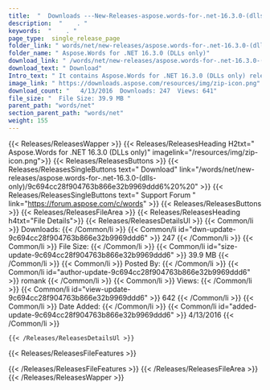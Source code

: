 ```yaml
---
title:  "  Downloads ---New-Releases-aspose.words-for-.net-16.3.0-(dlls-only) . " 
description:  "    . " 
keywords:  "    . " 
page_type:  single_release_page
folder_link: " words/net/new-releases/aspose.words-for-.net-16.3.0-(dlls-only)/"
folder_name: " Aspose.Words for .NET 16.3.0 (DLLs only)"
download_link: " /words/net/new-releases/aspose.words-for-.net-16.3.0-(dlls-only)/9c694cc28f904763b866e32b9969ddd6"
download_text: " Download"
Intro_text: " It contains Aspose.Words for .NET 16.3.0 (DLLs only) release."
image_link: " https://downloads.aspose.com/resources/img/zip-icon.png"
download_count: "   4/13/2016  Downloads: 247  Views: 641"
file_size: "  File Size: 39.9 MB "
parent_path: "words/net"
section_parent_path: "words/net"
weight: 155 
---
```


{{< Releases/ReleasesWapper >}}
  {{< Releases/ReleasesHeading H2txt=" Aspose.Words for .NET 16.3.0 (DLLs only)" imagelink="/resources/img/zip-icon.png">}}
  {{< Releases/ReleasesButtons >}}
    {{< Releases/ReleasesSingleButtons text=" Download" link="/words/net/new-releases/aspose.words-for-.net-16.3.0-(dlls-only)/9c694cc28f904763b866e32b9969ddd6%20%20" >}}
    {{< Releases/ReleasesSingleButtons text=" Support Forum " link="https://forum.aspose.com/c/words" >}}
  {{< Releases/ReleasesButtons >}}
  {{< Releases/ReleasesFileArea >}}
    {{< Releases/ReleasesHeading h4txt="File Details">}}
    {{< Releases/ReleasesDetailsUl >}}
            {{< Common/li  >}} Downloads: {{< /Common/li >}} 
      {{< Common/li id="dwn-update-9c694cc28f904763b866e32b9969ddd6" >}} 247 {{< /Common/li >}} 
      {{< Common/li  >}} File Size: {{< /Common/li >}} 
      {{< Common/li id="size-update-9c694cc28f904763b866e32b9969ddd6" >}} 39.9 MB {{< /Common/li >}} 
      {{< Common/li  >}} Posted By: {{< /Common/li >}} 
      {{< Common/li id="author-update-9c694cc28f904763b866e32b9969ddd6" >}} romank {{< /Common/li >}} 
      {{< Common/li  >}} Views: {{< /Common/li >}} 
      {{< Common/li id="view-update-9c694cc28f904763b866e32b9969ddd6" >}} 642 {{< /Common/li >}} 
      {{< Common/li  >}} Date Added: {{< /Common/li >}} 
      {{< Common/li id="added-update-9c694cc28f904763b866e32b9969ddd6" >}} 4/13/2016 {{< /Common/li >}} 

    {{< /Releases/ReleasesDetailsUl >}}

  {{< Releases/ReleasesFileFeatures >}}
      
  {{< /Releases/ReleasesFileFeatures >}}
 {{< /Releases/ReleasesFileArea >}}
{{< /Releases/ReleasesWapper >}}



